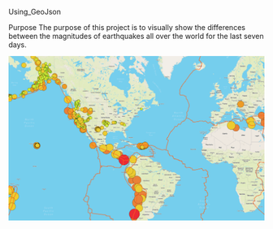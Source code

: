 Using_GeoJson

Purpose
The purpose of this project is to visually show the differences between the magnitudes of earthquakes all over the world for the last seven days.

![](./images/map.PNG)